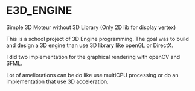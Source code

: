 # E3D_ENGINE
Simple 3D Moteur without 3D Library (Only 2D lib for display vertex) 

This is a school project of 3D Engine programming. The goal was to build and design a 3D engine than use 3D library like openGL or DirectX. 

I did two implementation for the graphical rendering with openCV and SFML. 

Lot of ameliorations can be do like use multiCPU processing or do an implementation that use 3D acceleration. 

